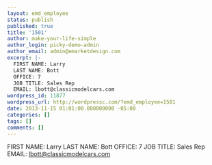 ```yaml
---
layout: emd_employee
status: publish
published: true
title: '1501'
author: make-your-life-simple
author_login: picky-demo-admin
author_email: admin@emarketdesign.com
excerpt: |-
  FIRST NAME: Larry
  LAST NAME: Bott
  OFFICE: 7
  JOB TITLE: Sales Rep
  EMAIL: lbott@classicmodelcars.com
wordpress_id: 11877
wordpress_url: http://wordpressc.com/?emd_employee=1501
date: 2013-11-15 01:01:00.000000000 -05:00
categories: []
tags: []
comments: []
---
```

FIRST NAME: Larry
LAST NAME: Bott
OFFICE: 7
JOB TITLE: Sales Rep
EMAIL: lbott@classicmodelcars.com
